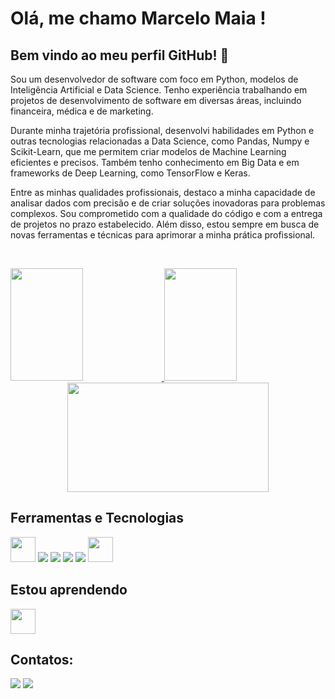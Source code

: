 # Olá, me chamo Marcelo Maia ! 
## Bem vindo ao meu perfil GitHub! 👋

Sou um desenvolvedor de software com foco em Python, modelos de Inteligência Artificial e Data Science. Tenho experiência trabalhando em projetos de desenvolvimento de software em diversas áreas, incluindo financeira, médica e de marketing.

Durante minha trajetória profissional, desenvolvi habilidades em Python e outras tecnologias relacionadas a Data Science, como Pandas, Numpy e Scikit-Learn, que me permitem criar modelos de Machine Learning eficientes e precisos. Também tenho conhecimento em Big Data e em frameworks de Deep Learning, como TensorFlow e Keras.

Entre as minhas qualidades profissionais, destaco a minha capacidade de analisar dados com precisão e de criar soluções inovadoras para problemas complexos. Sou comprometido com a qualidade do código e com a entrega de projetos no prazo estabelecido. Além disso, estou sempre em busca de novas ferramentas e técnicas para aprimorar a minha prática profissional.

&nbsp;
&nbsp;

<div align="left">
  <a href="https://github.com/Marcelo-Maia-Dev">
    <img height="180em" width="48%" src="https://github-readme-stats-git-masterrstaa-rickstaa.vercel.app/api?username=Marcelo-Maia-Dev&show_icons=true&theme=dark&include_all_commits=true&count_private=true"/>
    <img height="180em" width="48%" src="https://github-readme-stats-git-masterrstaa-rickstaa.vercel.app/api/top-langs/?username=Marcelo-Maia-Dev&layout=compact&langs_count=168&theme=dark"/>
  </a>
</div>

<div align='center'>
  <a href="https://github.com/Marcelo-Maia-Dev">
    <img height="175em" width="80%" src="http://github-readme-streak-stats.herokuapp.com?user=Marcelo-Maia-Dev&theme=dark" />
  </a>
</div>
  
##

## Ferramentas e Tecnologias

<img src="https://cdn.jsdelivr.net/gh/devicons/devicon/icons/git/git-original.svg" width="40" height="40"/> <img src="https://user-images.githubusercontent.com/33229102/231632130-c6763a4f-3ef1-4152-a5b7-1335ae5e0222.png"/> <img src="https://user-images.githubusercontent.com/33229102/231632490-74748960-9cbd-44a5-a776-be0d0e700d70.png"/> <img src="https://user-images.githubusercontent.com/33229102/231632663-72ab108b-d987-4f15-86ad-9c581fb488d4.png"/> <img src="https://user-images.githubusercontent.com/33229102/231632793-7dcbc5ee-3287-48ad-be18-83fd5aeb856e.png"/> <img src="https://cdn.jsdelivr.net/gh/devicons/devicon/icons/linux/linux-original.svg" width="40" height="40"/>




## Estou aprendendo

<img src="https://cdn.jsdelivr.net/gh/devicons/devicon/icons/java/java-original.svg" width="40" height="40"/> 

## Contatos:

<div>
<a href = "mailto:marcelo.maia962@gmail.com"><img src="https://img.shields.io/badge/Gmail-D14836?style=for-the-badge&logo=gmail&logoColor=white" target="_blank"></a>
<a href="https://www.linkedin.com/in/marcelo-maia-dev" target="_blank"><img src="https://img.shields.io/badge/-LinkedIn-%230077B5?style=for-the-badge&logo=linkedin&logoColor=white" target="_blank"></a>   
</div>





